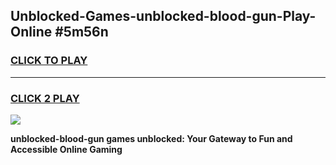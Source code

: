 
## Unblocked-Games-unblocked-blood-gun-Play-Online #5m56n
<h3>
<a href="https://news.freeplayer.one?title=unblocked-blood-gun&ref=3">CLICK TO PLAY</a></h3>
<hr>

<h3>
<a href="https://news.freeplayer.one?title=unblocked-blood-gun&ref=3">CLICK 2 PLAY</a>
  
</h3>

<a href="https://news.freeplayer.one?title=unblocked-blood-gun&ref=3"><img src="https://clearcache.store/games.png"></a>


**unblocked-blood-gun games unblocked: Your Gateway to Fun and Accessible Online Gaming**
